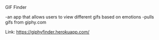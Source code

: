 GIF Finder

-an app that allows users to view different gifs based on emotions
-pulls gifs from giphy.com

Link: https://giphyfinder.herokuapp.com/
